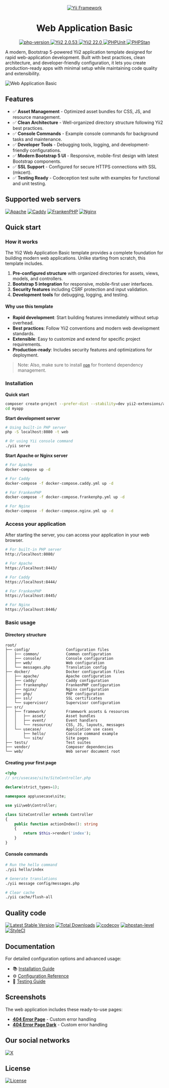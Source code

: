 <p align="center">
    <a href="https://github.com/yii2-extensions/localeurls" target="_blank">
        <img src="https://www.yiiframework.com/image/yii_logo_light.svg" alt="Yii Framework">
    </a>
    <h1 align="center">Web Application Basic</h1>
</p>

<p align="center">
    <a href="https://www.php.net/releases/8.1/en.php" target="_blank">
        <img src="https://img.shields.io/badge/PHP-%3E%3D8.1-787CB5" alt="php-version">
    </a>
    <a href="https://github.com/yiisoft/yii2/tree/2.0.53" target="_blank">
        <img src="https://img.shields.io/badge/Yii2%20-2.0.53-blue" alt="Yii2 2.0.53">
    </a>
    <a href="https://github.com/yiisoft/yii2/tree/22.0" target="_blank">
        <img src="https://img.shields.io/badge/Yii2%20-22-blue" alt="Yii2 22.0">
    </a>
    <a href="https://github.com/yii2-extensions/app-basic/actions/workflows/build.yml" target="_blank">
        <img src="https://github.com/yii2-extensions/app-basic/actions/workflows/build.yml/badge.svg" alt="PHPUnit">
    </a>
    <a href="https://github.com/yii2-extensions/app-basic/actions/workflows/static.yml" target="_blank">
        <img src="https://github.com/yii2-extensions/app-basic/actions/workflows/static.yml/badge.svg" alt="PHPStan">
    </a>        
</p>

A modern, Bootstrap 5-powered Yii2 application template designed for rapid web-application development. Built with best practices, clean architecture, and developer-friendly configuration, it lets you create production-ready apps with minimal setup while maintaining code quality and extensibility.

<picture>
    <source media="(prefers-color-scheme: dark)" srcset="docs/images/home-dark.png">
    <source media="(prefers-color-scheme: light)" srcset="docs/images/home.png">
    <img src="docs/images/home.png" alt="Web Application Basic">
</picture>

## Features

- ✅ **Asset Management** - Optimized asset bundles for CSS, JS, and resource management.
- ✅ **Clean Architecture** - Well-organized directory structure following Yii2 best practices.
- ✅ **Console Commands** - Example console commands for background tasks and maintenance.
- ✅ **Developer Tools** - Debugging tools, logging, and development-friendly configurations.
- ✅ **Modern Bootstrap 5 UI** - Responsive, mobile-first design with latest Bootstrap components.
- ✅ **SSL Support** - Configured for secure HTTPS connections with SSL (mkcert).
- ✅ **Testing Ready** - Codeception test suite with examples for functional and unit testing.

## Supported web servers

[![Apache](https://img.shields.io/badge/apache-%23D42029.svg?style=for-the-badge&label=docker&logo=apache&logoColor=white)](docker-compose.yml)
[![Caddy](https://img.shields.io/badge/caddy-%231F88C0.svg?style=for-the-badge&label=docker&logo=caddy&logoColor=white)](docker-compose.caddy.yml)
[![FrankenPHP](https://img.shields.io/badge/frankenphp-%23FF6B35.svg?style=for-the-badge&label=docker&logo=php&logoColor=white)](docker-compose.frankenphp.yml)
[![Nginx](https://img.shields.io/badge/nginx-%23009639.svg?style=for-the-badge&label=docker&logo=nginx&logoColor=white)](docker-compose.nginx.yml)

## Quick start

### How it works

The Yii2 Web Application Basic template provides a complete foundation for building modern web applications. Unlike starting from scratch, this template includes.

1. **Pre-configured structure** with organized directories for assets, views, models, and controllers.
2. **Bootstrap 5 integration** for responsive, mobile-first user interfaces.
3. **Security features** including CSRF protection and input validation.
4. **Development tools** for debugging, logging, and testing.

#### Why use this template

- **Rapid development**: Start building features immediately without setup overhead.
- **Best practices**: Follow Yii2 conventions and modern web development standards.
- **Extensible**: Easy to customize and extend for specific project requirements.
- **Production-ready**: Includes security features and optimizations for deployment.

>Note: Also, make sure to install [`npm`](https://nodejs.org/en/download/) for frontend dependency management.

### Installation

**Quick start**

```bash
composer create-project --prefer-dist --stability=dev yii2-extensions/app-basic myapp
cd myapp
```

**Start development server**

```bash
# Using built-in PHP server
php -S localhost:8080 -t web

# Or using Yii console command
./yii serve
```

**Start Apache or Nginx server**

```bash
# For Apache
docker-compose up -d

# For Caddy
docker-compose -f docker-compose.caddy.yml up -d

# For FrankenPHP
docker-compose -f docker-compose.frankenphp.yml up -d

# For Nginx
docker-compose -f docker-compose.nginx.yml up -d 
```

### Access your application

After starting the server, you can access your application in your web browser.

```bash
# For built-in PHP server
http://localhost:8080/

# For Apache
https://localhost:8443/

# For Caddy
https://localhost:8444/

# For FrankenPHP
https://localhost:8445/

# For Nginx
https://localhost:8446/
```

### Basic usage

#### Directory structure

```text
root/
├── config/                Configuration files
│   ├── common/            Common configuration
│   ├── console/           Console configuration  
│   ├── web/               Web configuration
│   └── messages.php       Translation config
├── docker/                Docker configuration files
│   ├── apache/            Apache configuration
│   ├── caddy/             Caddy configuration
│   ├── frankenphp/        FrankenPHP configuration
│   ├── nginx/             Nginx configuration
│   ├── php/               PHP configuration
│   ├── ssl/               SSL certificates
│   └── supervisor/        Supervisor configuration
├── src/
│   ├── framework/         Framework assets & resources
│   │   ├── asset/         Asset bundles
│   │   ├── event/         Event handlers
│   │   └── resource/      CSS, JS, layouts, messages
│   └── usecase/           Application use cases
│       ├── hello/         Console command example
│       └── site/          Site pages
├── tests/                 Test suites
├── vendor/                Composer dependencies
└── web/                   Web server document root
```

#### Creating your first page

```php
<?php
// src/usecase/site/SiteController.php

declare(strict_types=1);

namespace app\usecase\site;

use yii\web\Controller;

class SiteController extends Controller
{
    public function actionIndex(): string
    {
        return $this->render('index');
    }
}
```

#### Console commands

```bash
# Run the hello command
./yii hello/index

# Generate translations
./yii message config/messages.php

# Clear cache
./yii cache/flush-all
```
## Quality code

[![Latest Stable Version](https://poser.pugx.org/yii2-extensions/app-basic/v)](https://packagist.org/packages/yii2-extensions/app-basic)
[![Total Downloads](https://poser.pugx.org/yii2-extensions/app-basic/downloads)](https://packagist.org/packages/yii2-extensions/app-basic)
[![codecov](https://codecov.io/github/yii2-extensions/app-basic/graph/badge.svg?token=zcXbeTspxy)](https://codecov.io/github/yii2-extensions/app-basic)
[![phpstan-level](https://img.shields.io/badge/PHPStan%20level-max-blue)](https://github.com/yii2-extensions/app-basic/actions/workflows/static.yml)
[![StyleCI](https://github.styleci.io/repos/698621511/shield?branch=main)](https://github.styleci.io/repos/698621511?branch=main)

## Documentation

For detailed configuration options and advanced usage:

- 📚 [Installation Guide](docs/installation.md)
- ⚙️ [Configuration Reference](docs/configuration.md) 
- 🧪 [Testing Guide](docs/testing.md)

## Screenshots

The web application includes these ready-to-use pages:

- **[404 Error Page](docs/images/404.png)** - Custom error handling
- **[404 Error Page Dark](docs/images/404-dark.png)** - Custom error handling

## Our social networks

[![X](https://img.shields.io/badge/follow-@terabytesoftw-1DA1F2?logo=x&logoColor=1DA1F2&labelColor=555555&style=flat)](https://x.com/Terabytesoftw)

## License

[![License](https://img.shields.io/github/license/yii2-extensions/app-basic)](LICENSE.md)
